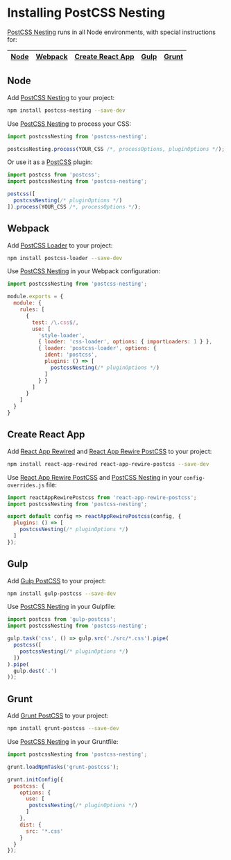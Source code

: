 # Installing PostCSS Nesting

[PostCSS Nesting] runs in all Node environments, with special instructions for:

| [Node](#node) | [Webpack](#webpack) | [Create React App](#create-react-app) | [Gulp](#gulp) | [Grunt](#grunt) |
| --- | --- | --- | --- | --- |

## Node

Add [PostCSS Nesting] to your project:

```bash
npm install postcss-nesting --save-dev
```

Use [PostCSS Nesting] to process your CSS:

```js
import postcssNesting from 'postcss-nesting';

postcssNesting.process(YOUR_CSS /*, processOptions, pluginOptions */);
```

Or use it as a [PostCSS] plugin:

```js
import postcss from 'postcss';
import postcssNesting from 'postcss-nesting';

postcss([
  postcssNesting(/* pluginOptions */)
]).process(YOUR_CSS /*, processOptions */);
```

## Webpack

Add [PostCSS Loader] to your project:

```bash
npm install postcss-loader --save-dev
```

Use [PostCSS Nesting] in your Webpack configuration:

```js
import postcssNesting from 'postcss-nesting';

module.exports = {
  module: {
    rules: [
      {
        test: /\.css$/,
        use: [
          'style-loader',
          { loader: 'css-loader', options: { importLoaders: 1 } },
          { loader: 'postcss-loader', options: {
            ident: 'postcss',
            plugins: () => [
              postcssNesting(/* pluginOptions */)
            ]
          } }
        ]
      }
    ]
  }
}
```

## Create React App

Add [React App Rewired] and [React App Rewire PostCSS] to your project:

```bash
npm install react-app-rewired react-app-rewire-postcss --save-dev
```

Use [React App Rewire PostCSS] and [PostCSS Nesting] in your
`config-overrides.js` file:

```js
import reactAppRewirePostcss from 'react-app-rewire-postcss';
import postcssNesting from 'postcss-nesting';

export default config => reactAppRewirePostcss(config, {
  plugins: () => [
    postcssNesting(/* pluginOptions */)
  ]
});
```

## Gulp

Add [Gulp PostCSS] to your project:

```bash
npm install gulp-postcss --save-dev
```

Use [PostCSS Nesting] in your Gulpfile:

```js
import postcss from 'gulp-postcss';
import postcssNesting from 'postcss-nesting';

gulp.task('css', () => gulp.src('./src/*.css').pipe(
  postcss([
    postcssNesting(/* pluginOptions */)
  ])
).pipe(
  gulp.dest('.')
));
```

## Grunt

Add [Grunt PostCSS] to your project:

```bash
npm install grunt-postcss --save-dev
```

Use [PostCSS Nesting] in your Gruntfile:

```js
import postcssNesting from 'postcss-nesting';

grunt.loadNpmTasks('grunt-postcss');

grunt.initConfig({
  postcss: {
    options: {
      use: [
       postcssNesting(/* pluginOptions */)
      ]
    },
    dist: {
      src: '*.css'
    }
  }
});
```

[Gulp PostCSS]: https://github.com/postcss/gulp-postcss
[Grunt PostCSS]: https://github.com/nDmitry/grunt-postcss
[PostCSS]: https://github.com/postcss/postcss
[PostCSS Loader]: https://github.com/postcss/postcss-loader
[PostCSS Nesting]: https://github.com/jonathantneal/postcss-nesting
[React App Rewire PostCSS]: https://github.com/csstools/react-app-rewire-postcss
[React App Rewired]: https://github.com/timarney/react-app-rewired
